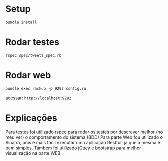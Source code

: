 # Setup

`bundle install`

# Rodar testes

`rspec spec/tweets_spec.rb`

# Rodar web

`bundle exec rackup -p 9292 config.ru`

acessar: `http://localhost:9292`

# Explicações

Para testes foi utilizado rspec para rodar os testes por descrever melhor (no meu ver) o comportamento do sistema (BDD)
Para parte Web fou utilizado o Sinatra, pois é mais fácil executar uma aplicação Restful, já que a mesma é bem simples.
Também foi utilizado jQuey e bootstrap para melhor visualização na parte WEB.
